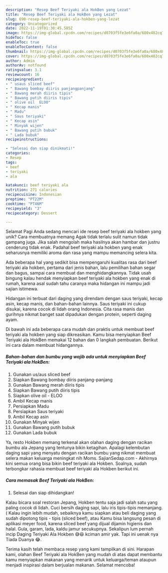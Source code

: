 ```yaml
---
description: "Resep Beef Teriyaki ala HokBen yang Lezat"
title: "Resep Beef Teriyaki ala HokBen yang Lezat"
slug: 690-resep-beef-teriyaki-ala-hokben-yang-lezat
category: Uncategorized
date: 2022-11-19T01:30:45.585Z
image: https://img-global.cpcdn.com/recipes/d0703f5fe3e6fa0a/680x482cq70/beef-teriyaki-ala-hokben-foto-resep-utama.jpg
hideToc: false
enableToc: true
enableTocContent: false
thumbnail: https://img-global.cpcdn.com/recipes/d0703f5fe3e6fa0a/680x482cq70/beef-teriyaki-ala-hokben-foto-resep-utama.jpg
cover: https://img-global.cpcdn.com/recipes/d0703f5fe3e6fa0a/680x482cq70/beef-teriyaki-ala-hokben-foto-resep-utama.jpg
author: Admin
authorAv: notfound
ratingvalue: 3.1
reviewcount: 16
recipeingredient:
- " usaus sliced beef"
- " Bawang bombay diiris panjangpanjang"
- " Bawang merah diiris tipis"
- " Bawang putih diiris tipis"
- " olive oil  ELOO"
- " Kecap manis"
- " Madu"
- " Saus teriyaki"
- " Kecap asin"
- " Minyak wijen"
- " Bawang putih bubuk"
- " Lada bubuk"
recipeinstructions:

- "Selesai dan siap dinikmati!"
categories:
- Resep
tags:
- beef
- teriyaki
- ala

katakunci: beef teriyaki ala 
nutrition: 271 calories
recipecuisine: Indonesian
preptime: "PT22M"
cooktime: "PT46M"
recipeyield: "3"
recipecategory: Dessert

---
```



Selamat Pagi Anda sedang mencari ide resep beef teriyaki ala hokben yang unik? Cara membuatnya memang Agak tidak terlalu sulit namun tidak gampang juga. Jika salah mengolah maka hasilnya akan hambar dan justru cenderung tidak enak. Padahal beef teriyaki ala hokben yang enak seharusnya memiliki aroma dan rasa yang mampu memancing selera kita.


Ada beberapa hal yang sedikit bisa mempengaruhi kualitas rasa dari beef teriyaki ala hokben, pertama dari jenis bahan, lalu pemilihan bahan segar dan bagus, sampai cara membuat dan menghidangkannya. Tidak usah bingung kalau hendak menyiapkan beef teriyaki ala hokben yang enak di rumah, karena asal sudah tahu caranya maka hidangan ini mampu jadi sajian istimewa.

Hidangan ini terbuat dari daging yang direndam dengan saus teriyaki, kecap asin, kecap manis, dan bahan-bahan lainnya. Saus teriyaki ini cukup disukai, karena cocok di lidah orang Indonesia. Cita rasa manis dan gurihnya nikmat banget saat dipadukan dengan protein, seperti daging ayam.


Di bawah ini ada beberapa cara mudah dan praktis untuk membuat beef teriyaki ala hokben yang siap dikreasikan. Kamu bisa menyiapkan Beef Teriyaki ala HokBen memakai 12 bahan dan 0 langkah pembuatan. Berikut ini cara dalam membuat hidangannya.

<!--inarticleads1-->

##### Bahan-bahan dan bumbu yang wajib ada untuk menyiapkan Beef Teriyaki ala HokBen:

1. Gunakan  us/aus sliced beef
1. Siapkan  Bawang bombay diiris panjang-panjang
1. Gunakan  Bawang merah diiris tipis
1. Siapkan  Bawang putih diiris tipis
1. Siapkan  olive oil - ELOO
1. Ambil  Kecap manis
1. Persiapkan  Madu
1. Persiapkan  Saus teriyaki
1. Ambil  Kecap asin
1. Gunakan  Minyak wijen
1. Gunakan  Bawang putih bubuk
1. Gunakan  Lada bubuk


Ya, resto Hokben memang terkenal akan olahan daging dengan racikan bumbu ala Jepang yang tentunya bikin ketagihan. Apalagi kelembutan daging sapi yang menyatu dengan racikan bumbu yang nikmat membuat selera makan keluarga meningkat nih Moms. SajianSedap.com - Akhirnya kini semua orang bisa bikin beef teriyaki ala Hokben. Soalnya, sudah terbongkar rahasia membuat beef teriyaki ala Hokben berikut ini. 

<!--inarticleads2-->

##### Cara memasak Beef Teriyaki ala HokBen:


1. Selesai dan siap dihidangkan!

Kalau bicara soal restoran Jepang, Hokben tentu saja jadi salah satu yang paling cocok di lidah. Cuci bersih daging sapi, lalu iris tipis-tipis memanjang. ( Kalau ingin lebih mudah, sebaiknya kamu siapkan atau beli daging yang sudah dipotong tipis - tipis (sliced beef), atau Kamu bisa langsung pesan di aplikasi meyer food, karena sliced beef yang dijual dijamin higienis dan halal. Gula, garam, lada, kaldu jamur secukupnya. Sekalipun lum pernah incip Daging Teriyaki Ala Hokben 😅😆 kciman amir yak. Tapi ini uenak nya Tiada Duanya 😂. 

Terima kasih telah membaca resep yang kami tampilkan di sini. Harapan kami, olahan Beef Teriyaki ala HokBen yang mudah di atas dapat membantu kamu menyiapkan makanan yang menarik untuk keluarga/teman ataupun menjadi inspirasi dalam berjualan makanan. Selamat mencoba!
